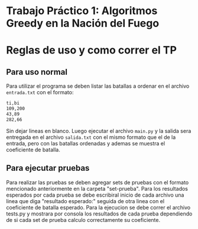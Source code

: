 # Trabajo Práctico 1: Algoritmos Greedy en la Nación del Fuego

# Reglas de uso y como correr el TP

## Para uso normal

Para utilizar el programa se deben listar las batallas a ordenar en el archivo `entrada.txt` con el formato:
```sh
ti,bi
109,200
43,89
282,66
```

Sin dejar lineas en blanco. Luego ejecutar el archivo `main.py` y la salida sera entregada en el archivo `salida.txt`
con el mismo formato que el de la entrada, pero con las batallas ordenadas y ademas se muestra el coeficiente de batalla.


## Para ejecutar pruebas

Para realizar las pruebas se deben agregar sets de pruebas con el formato mencionado anteriormente en la carpeta "set-prueba".
Para los resultados esperados por cada prueba se debe escribiral inicio de cada archivo una linea que diga "resultado esperado:"
seguida de otra linea con el coeficiente de batalla esperado. Para la ejecucion se debe correr el archivo tests.py y mostrara por consola 
los resultados de cada prueba dependiendo de si cada set de prueba calculo correctamente su coeficiente.
